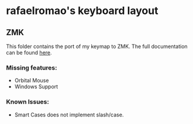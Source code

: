 # rafaelromao's keyboard layout

## ZMK

This folder contains the port of my keymap to ZMK.
The full documentation can be found [here](https://github.com/rafaelromao/keyboards). 

### Missing features:
- Orbital Mouse
- Windows Support

### Known Issues:
- Smart Cases does not implement slash/case.